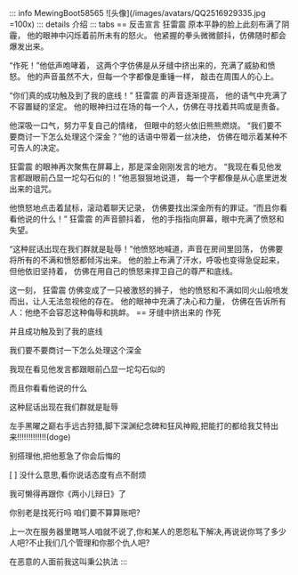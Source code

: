 ::: info MewingBoot58565
![头像](/images/avatars/QQ2516929335.jpg =100x)
::: details 介绍
::: tabs
== 反击宣言
 狂雷震 原本平静的脸上此刻布满了阴霾，
他的眼神中闪烁着前所未有的怒火。
他紧握的拳头微微颤抖，仿佛随时都会爆发出来。

“作死！”他低声咆哮着，
这两个字仿佛是从牙缝中挤出来的，充满了威胁和愤怒。
他的声音虽然不大，但每一个字都像是重锤一样，
敲击在周围人的心上。

“你们真的成功触及到了我的底线！” 狂雷震 的声音逐渐提高，
他的语气中充满了不容置疑的坚定。
他的眼神扫过在场的每一个人，仿佛在寻找着共鸣或是责备。

他深吸一口气，努力平复自己的情绪，
但眼中的怒火依旧熊熊燃烧。
“我们要不要商讨一下怎么处理这个深金？”他的话语中带着一丝决绝，
仿佛在暗示着某种不可告人的决定。

 狂雷震 的眼神再次聚焦在屏幕上，那是深金刚刚发言的地方。
“我现在看见他发言都跟眼前凸显一坨勾石似的！”他恶狠狠地说道，
每一个字都像是从心底里迸发出来的诅咒。

他愤怒地点击着鼠标，滚动着聊天记录，
仿佛要找出深金所有的罪证。“而且你看看他说的什么！” 狂雷震 的声音颤抖着，
他的手指指向屏幕，眼中充满了愤怒和失望。

“这种屁话出现在我们群就是耻辱！”他愤怒地喊道，声音在房间里回荡，
仿佛要将所有的不满和愤怒都倾泻出来。
他的脸上布满了汗水，呼吸也变得急促起来，但他依旧坚持着，
仿佛在用自己的愤怒来捍卫自己的尊严和底线。

这一刻， 狂雷震 仿佛变成了一只被激怒的狮子，
他的愤怒和不满如同火山般喷发而出，让人无法忽视他的存在。
他的眼神中充满了决心和力量，
仿佛在告诉所有人：他绝不会容忍这种侮辱和挑衅。
== 牙缝中挤出来的
作死

并且成功触及到了我的底线

我们要不要商讨一下怎么处理这个深金

我现在看见他发言都跟眼前凸显一坨勾石似的

而且你看看他说的什么

这种屁话出现在我们群就是耻辱

左手黑曜之巅右手远古狩猎,脚下深渊纪念碑和狂风神殿,把能打的都给我艾特出来!!!!!!!!!!!!!(doge)

别搭理他,把他惹急了你会后悔的

[ ] 没什么意思,看你说话态度有点不耐烦

我可懒得再跟你《两小儿辩日》了

你别老是找死行吗
咱们要不算算账吧?

上一次在服务器里瞎骂人咱就不说了,你和某人的恩怨私下解决,再说说你骂了多少人吧?不止我们几个管理和你那个仇人吧?

在恶意的人面前我这叫秉公执法
:::